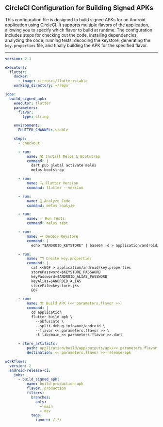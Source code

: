 ## CircleCI Configuration for Building Signed APKs
This configuration file is designed to build signed APKs for an Android application using CircleCI. It supports multiple flavors of the application, allowing you to specify which flavor to build at runtime. The configuration includes steps for checking out the code, installing dependencies, analyzing the code, running tests, decoding the keystore, generating the `key.properties` file, and finally building the APK for the specified flavor.

---

```yml
version: 2.1

executors:
  flutter:
    docker:
      - image: cirrusci/flutter:stable
    working_directory: ~/repo

jobs:
  build_signed_apk:
    executor: flutter
    parameters:
      flavor:
        type: string

    environment:
      FLUTTER_CHANNEL: stable

    steps:
      - checkout

      - run:
          name: 🛠️ Install Melos & Bootstrap
          command: |
            dart pub global activate melos
            melos bootstrap

      - run:
          name: 🔍 Flutter Version
          command: flutter --version

      - run:
          name: 🔧 Analyze Code
          command: melos analyze

      - run:
          name: ✅ Run Tests
          command: melos test

      - run:
          name: 🗝️ Decode Keystore
          command: |
            echo "$ANDROID_KEYSTORE" | base64 -d > application/android/app/keystore.jks

      - run:
          name: 🗂️ Create key.properties
          command: |
            cat <<EOF > application/android/key.properties
            storePassword=$KEYSTORE_PASSWORD
            keyPassword=$ANDROID_ALIAS_PASSWORD
            keyAlias=$ANDROID_ALIAS
            storeFile=keystore.jks
            EOF

      - run:
          name: 🏗 Build APK (<< parameters.flavor >>)
          command: |
            cd application
            flutter build apk \
              --obfuscate \
              --split-debug-info=out/android \
              --flavor << parameters.flavor >> \
              -t lib/main_<< parameters.flavor >>.dart

      - store_artifacts:
          path: application/build/app/outputs/apk/<< parameters.flavor >>/release/
          destination: << parameters.flavor >>-release-apk

workflows:
  version: 2
  android-release-ci:
    jobs:
      - build_signed_apk:
          name: build-production-apk
          flavor: production
          filters:
            branches:
              only:
                - main
                - dev
            tags:
              ignore: /.*/
```